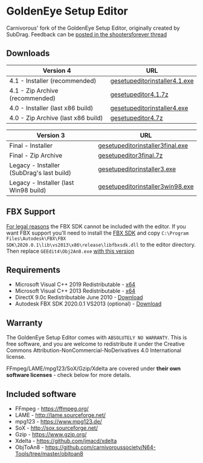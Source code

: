 # GoldenEye Setup Editor
Carnivorous' fork of the GoldenEye Setup Editor, originally created by SubDrag. Feedback can be [posted in the shootersforever thread](http://www.shootersforever.com/forums_message_boards/viewtopic.php?t=4284)

## Downloads
| Version 4 | URL |
| --------------------------- | ----------- |
| 4.1 - Installer (recommended) | [gesetupeditorinstaller4.1.exe](https://github.com/carnivoroussociety/GoldEditor/releases/download/4.1/gesetupeditorinstaller4.1.exe) |
| 4.1 - Zip Archive (recommended) | [gesetupeditor4.1.7z](https://github.com/carnivoroussociety/GoldEditor/releases/download/4.1/gesetupeditor4.1.7z) |
| 4.0 - Installer (last x86 build) | [gesetupeditorinstaller4.exe](https://github.com/carnivoroussociety/GoldEditor/releases/download/4.0/gesetupeditorinstaller4.exe) |
| 4.0 - Zip Archive (last x86 build) | [gesetupeditor4.7z](https://github.com/carnivoroussociety/GoldEditor/releases/download/4.0/gesetupeditor4.7z) |

| Version 3 | URL |
| --------------------------- | ----------- |
| Final - Installer | [gesetupeditorinstaller3final.exe](https://github.com/carnivoroussociety/GoldEditor/releases/download/3.0/gesetupeditorinstaller3final.exe) |
| Final - Zip Archive | [gesetupeditor3final.7z](https://github.com/carnivoroussociety/GoldEditor/releases/download/3.0/gesetupeditor3final.7z) |
| Legacy - Installer (SubDrag's last build) | [gesetupeditorinstaller3.exe](https://github.com/carnivoroussociety/GoldEditor/releases/download/Legacy/gesetupeditorinstaller3.exe) |
| Legacy - Installer (last Win98 build) | [gesetupeditorinstaller3win98.exe](https://github.com/carnivoroussociety/GoldEditor/releases/download/Legacy/gesetupeditorinstaller3win98.exe) |

## FBX Support
[For legal reasons](https://forums.autodesk.com/t5/fbx-forum/fbx-sdk-faq/td-p/4165297) the FBX SDK cannot be included with the editor. If you want FBX support you'll need to install the [FBX SDK](https://www.autodesk.com/content/dam/autodesk/www/adn/fbx/2020-0-1/fbx202001_fbxsdk_vs2013_win.exe) and copy `C:\Program Files\Autodesk\FBX\FBX SDK\2020.0.1\lib\vs2013\x86\release\libfbxsdk.dll` to the editor directory. Then replace `GEEdit4\Obj2An8.exe` [with this version](https://github.com/carnivoroussociety/N64-Tools/raw/master/objtoan8/bin/x64/Releasev12/ObjToAn8.exe)

## Requirements
* Microsoft Visual C++ 2019 Redistributable - [x64](https://aka.ms/vs/16/release/vc_redist.x64.exe)
* Microsoft Visual C++ 2013 Redistributable - [x64](https://www.microsoft.com/en-us/download/details.aspx?id=40784)
* DirectX 9.0c Redistributable June 2010 - [Download](https://www.microsoft.com/en-us/download/details.aspx?id=8109)
* Autodesk FBX SDK 2020.0.1 VS2013 (optional) - [Download](https://www.autodesk.com/content/dam/autodesk/www/adn/fbx/2020-0-1/fbx202001_fbxsdk_vs2013_win.exe)

## Warranty
The GoldenEye Setup Editor comes with `ABSOLUTELY NO WARRANTY`.
This is free software, and you are welcome to redistribute it under the Creative Commons Attribution-NonCommercial-NoDerivatives 4.0 International license.

FFmpeg/LAME/mpg123/SoX/Gzip/Xdelta are covered under __their own software licenses__ - check below for more details.

## Included software
* FFmpeg - https://ffmpeg.org/
* LAME - http://lame.sourceforge.net/
* mpg123 - https://www.mpg123.de/
* SoX - http://sox.sourceforge.net/
* Gzip - https://www.gzip.org/
* Xdelta - https://github.com/jmacd/xdelta
* ObjToAn8 - https://github.com/carnivoroussociety/N64-Tools/tree/master/objtoan8